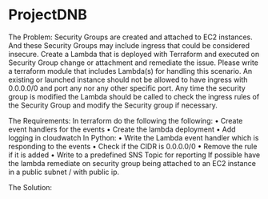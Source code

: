 # ProjectDNB

The Problem:
Security Groups are created and attached to EC2 instances. And these Security Groups may include ingress that could be considered insecure. Create a Lambda that is deployed with Terraform and executed on Security Group change or attachment and remediate the issue.
Please write a terraform module that includes Lambda(s) for handling this scenario.
An existing or launched instance should not be allowed to have ingress with 0.0.0.0/0 and port any nor any other specific port.
Any time the security group is modified the Lambda should be called to check the ingress rules of the Security Group and modify the Security group if necessary.

The Requirements:
In terraform do the following the following:
• Create event handlers for the events
• Create the lambda deployment
• Add logging in cloudwatch
In Python:
• Write the Lambda event handler which is responding to the events
• Check if the CIDR is 0.0.0.0/0
• Remove the rule if it is added
• Write to a predefined SNS Topic for reporting
If possible have the lambda remediate on security group being attached to an EC2 instance
in a public subnet / with public ip.

The Solution:
